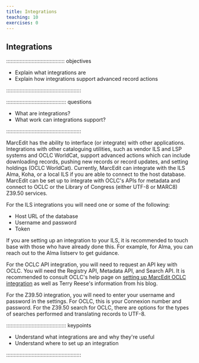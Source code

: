 ```yaml
---
title: Integrations
teaching: 10
exercises: 0
---
```


## Integrations

::::::::::::::::::::::::::::::::::::::: objectives

- Explain what integrations are
- Explain how integrations support advanced record actions

::::::::::::::::::::::::::::::::::::::::::::::::::

:::::::::::::::::::::::::::::::::::::::: questions

- What are integrations?
- What work can integrations support?

::::::::::::::::::::::::::::::::::::::::::::::::::

MarcEdit has the ability to interface (or integrate) with other applications. Integrations with other cataloguing utilities, such as vendor ILS and LSP systems and OCLC WorldCat, support advanced actions which can include downloading records, pushing new records or record updates, and setting holdings (OCLC WorldCat). Currently, MarcEdit can integrate with the ILS Alma, Koha, or a local ILS if you are able to connect to the host database. MarcEdit can be set up to integrate with OCLC's APIs for metadata and connect to OCLC or the Library of Congress (either UTF-8 or MARC8) Z39.50 services.

For the ILS integrations you will need one or some of the following:

- Host URL of the database
- Username and password
- Token

If you are setting up an integration to your ILS, it is recommended to touch base with those who have already done this. For example, for Alma, you can reach out to the Alma listserv to get guidance.

For the OCLC API integration, you will need to request an API key with OCLC. You will need the Registry API, Metadata API, and Search API. It is recommended to consult OCLC's help page on [setting up MarcEdit OCLC integration](https://help.oclc.org/Librarian_Toolbox/OCLC_APIs/Troubleshooting/How_do_I_set_up_MarcEdit_OCLC_Integration%3F?sl=en) as well as Terry Reese's information from his blog.

For the Z39.50 integration, you will need to enter your username and password in the settings. For OCLC, this is your Connexion number and password. For the Z39.50 search for OCLC, there are options for the types of searches performed and translating records to UTF-8.

:::::::::::::::::::::::::::::::::::::::: keypoints

- Understand what integrations are and why they're useful
- Understand where to set up an integration

::::::::::::::::::::::::::::::::::::::::::::::::::


